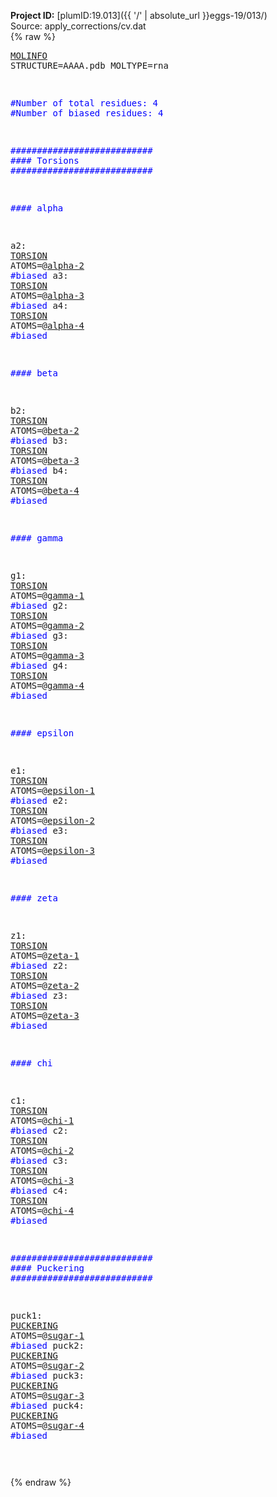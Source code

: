 **Project ID:** [plumID:19.013]({{ '/' | absolute_url }}eggs-19/013/)  
Source: apply_corrections/cv.dat  
{% raw %}<pre>
<a href="https://plumed.github.io/doc-master/user-doc/html/_m_o_l_i_n_f_o.html">MOLINFO</a> STRUCTURE=AAAA.pdb  MOLTYPE=rna
 
<span style="color:blue">#Number of total residues: 4</span>
<span style="color:blue">#Number of biased residues: 4</span>
 
<span style="color:blue">###########################</span>
<span style="color:blue">#### Torsions</span>
<span style="color:blue">###########################</span>
 
<span style="color:blue">#### alpha</span>
 
a2: <a href="https://plumed.github.io/doc-master/user-doc/html/_t_o_r_s_i_o_n.html">TORSION</a> ATOMS=@<a href="https://plumed.github.io/doc-master/user-doc/html/_m_o_l_i_n_f_o.html">alpha-2</a> <span style="color:blue">#biased</span>
a3: <a href="https://plumed.github.io/doc-master/user-doc/html/_t_o_r_s_i_o_n.html">TORSION</a> ATOMS=@<a href="https://plumed.github.io/doc-master/user-doc/html/_m_o_l_i_n_f_o.html">alpha-3</a> <span style="color:blue">#biased</span>
a4: <a href="https://plumed.github.io/doc-master/user-doc/html/_t_o_r_s_i_o_n.html">TORSION</a> ATOMS=@<a href="https://plumed.github.io/doc-master/user-doc/html/_m_o_l_i_n_f_o.html">alpha-4</a> <span style="color:blue">#biased</span>
 
<span style="color:blue">#### beta</span>
 
b2: <a href="https://plumed.github.io/doc-master/user-doc/html/_t_o_r_s_i_o_n.html">TORSION</a> ATOMS=@<a href="https://plumed.github.io/doc-master/user-doc/html/_m_o_l_i_n_f_o.html">beta-2</a> <span style="color:blue">#biased</span>
b3: <a href="https://plumed.github.io/doc-master/user-doc/html/_t_o_r_s_i_o_n.html">TORSION</a> ATOMS=@<a href="https://plumed.github.io/doc-master/user-doc/html/_m_o_l_i_n_f_o.html">beta-3</a> <span style="color:blue">#biased</span>
b4: <a href="https://plumed.github.io/doc-master/user-doc/html/_t_o_r_s_i_o_n.html">TORSION</a> ATOMS=@<a href="https://plumed.github.io/doc-master/user-doc/html/_m_o_l_i_n_f_o.html">beta-4</a> <span style="color:blue">#biased</span>
 
<span style="color:blue">#### gamma</span>
 
g1: <a href="https://plumed.github.io/doc-master/user-doc/html/_t_o_r_s_i_o_n.html">TORSION</a> ATOMS=@<a href="https://plumed.github.io/doc-master/user-doc/html/_m_o_l_i_n_f_o.html">gamma-1</a> <span style="color:blue">#biased</span>
g2: <a href="https://plumed.github.io/doc-master/user-doc/html/_t_o_r_s_i_o_n.html">TORSION</a> ATOMS=@<a href="https://plumed.github.io/doc-master/user-doc/html/_m_o_l_i_n_f_o.html">gamma-2</a> <span style="color:blue">#biased</span>
g3: <a href="https://plumed.github.io/doc-master/user-doc/html/_t_o_r_s_i_o_n.html">TORSION</a> ATOMS=@<a href="https://plumed.github.io/doc-master/user-doc/html/_m_o_l_i_n_f_o.html">gamma-3</a> <span style="color:blue">#biased</span>
g4: <a href="https://plumed.github.io/doc-master/user-doc/html/_t_o_r_s_i_o_n.html">TORSION</a> ATOMS=@<a href="https://plumed.github.io/doc-master/user-doc/html/_m_o_l_i_n_f_o.html">gamma-4</a> <span style="color:blue">#biased</span>
 
<span style="color:blue">#### epsilon</span>
 
e1: <a href="https://plumed.github.io/doc-master/user-doc/html/_t_o_r_s_i_o_n.html">TORSION</a> ATOMS=@<a href="https://plumed.github.io/doc-master/user-doc/html/_m_o_l_i_n_f_o.html">epsilon-1</a> <span style="color:blue">#biased</span>
e2: <a href="https://plumed.github.io/doc-master/user-doc/html/_t_o_r_s_i_o_n.html">TORSION</a> ATOMS=@<a href="https://plumed.github.io/doc-master/user-doc/html/_m_o_l_i_n_f_o.html">epsilon-2</a> <span style="color:blue">#biased</span>
e3: <a href="https://plumed.github.io/doc-master/user-doc/html/_t_o_r_s_i_o_n.html">TORSION</a> ATOMS=@<a href="https://plumed.github.io/doc-master/user-doc/html/_m_o_l_i_n_f_o.html">epsilon-3</a> <span style="color:blue">#biased</span>
 
<span style="color:blue">#### zeta</span>
 
z1: <a href="https://plumed.github.io/doc-master/user-doc/html/_t_o_r_s_i_o_n.html">TORSION</a> ATOMS=@<a href="https://plumed.github.io/doc-master/user-doc/html/_m_o_l_i_n_f_o.html">zeta-1</a> <span style="color:blue">#biased</span>
z2: <a href="https://plumed.github.io/doc-master/user-doc/html/_t_o_r_s_i_o_n.html">TORSION</a> ATOMS=@<a href="https://plumed.github.io/doc-master/user-doc/html/_m_o_l_i_n_f_o.html">zeta-2</a> <span style="color:blue">#biased</span>
z3: <a href="https://plumed.github.io/doc-master/user-doc/html/_t_o_r_s_i_o_n.html">TORSION</a> ATOMS=@<a href="https://plumed.github.io/doc-master/user-doc/html/_m_o_l_i_n_f_o.html">zeta-3</a> <span style="color:blue">#biased</span>
 
<span style="color:blue">#### chi</span>
 
c1: <a href="https://plumed.github.io/doc-master/user-doc/html/_t_o_r_s_i_o_n.html">TORSION</a> ATOMS=@<a href="https://plumed.github.io/doc-master/user-doc/html/_m_o_l_i_n_f_o.html">chi-1</a> <span style="color:blue">#biased</span>
c2: <a href="https://plumed.github.io/doc-master/user-doc/html/_t_o_r_s_i_o_n.html">TORSION</a> ATOMS=@<a href="https://plumed.github.io/doc-master/user-doc/html/_m_o_l_i_n_f_o.html">chi-2</a> <span style="color:blue">#biased</span>
c3: <a href="https://plumed.github.io/doc-master/user-doc/html/_t_o_r_s_i_o_n.html">TORSION</a> ATOMS=@<a href="https://plumed.github.io/doc-master/user-doc/html/_m_o_l_i_n_f_o.html">chi-3</a> <span style="color:blue">#biased</span>
c4: <a href="https://plumed.github.io/doc-master/user-doc/html/_t_o_r_s_i_o_n.html">TORSION</a> ATOMS=@<a href="https://plumed.github.io/doc-master/user-doc/html/_m_o_l_i_n_f_o.html">chi-4</a> <span style="color:blue">#biased</span>
 
<span style="color:blue">###########################</span>
<span style="color:blue">#### Puckering</span>
<span style="color:blue">###########################</span>

puck1: <a href="https://plumed.github.io/doc-master/user-doc/html/_p_u_c_k_e_r_i_n_g.html">PUCKERING</a> ATOMS=@<a href="https://plumed.github.io/doc-master/user-doc/html/_m_o_l_i_n_f_o.html">sugar-1</a>  <span style="color:blue">#biased</span>
puck2: <a href="https://plumed.github.io/doc-master/user-doc/html/_p_u_c_k_e_r_i_n_g.html">PUCKERING</a> ATOMS=@<a href="https://plumed.github.io/doc-master/user-doc/html/_m_o_l_i_n_f_o.html">sugar-2</a>  <span style="color:blue">#biased</span>
puck3: <a href="https://plumed.github.io/doc-master/user-doc/html/_p_u_c_k_e_r_i_n_g.html">PUCKERING</a> ATOMS=@<a href="https://plumed.github.io/doc-master/user-doc/html/_m_o_l_i_n_f_o.html">sugar-3</a>  <span style="color:blue">#biased</span>
puck4: <a href="https://plumed.github.io/doc-master/user-doc/html/_p_u_c_k_e_r_i_n_g.html">PUCKERING</a> ATOMS=@<a href="https://plumed.github.io/doc-master/user-doc/html/_m_o_l_i_n_f_o.html">sugar-4</a>  <span style="color:blue">#biased</span>
 
</pre>{% endraw %}
